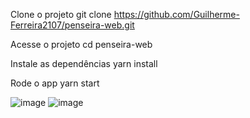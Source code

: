 Clone o projeto git clone https://github.com/Guilherme-Ferreira2107/penseira-web.git

Acesse o projeto cd penseira-web

Instale as dependências yarn install

Rode o app yarn start

![image](https://user-images.githubusercontent.com/39266201/115300671-9d0b4700-a136-11eb-9008-996ed52913bf.png)
![image](https://user-images.githubusercontent.com/39266201/115300879-e2c80f80-a136-11eb-8e68-f1777b1cac7a.png)
